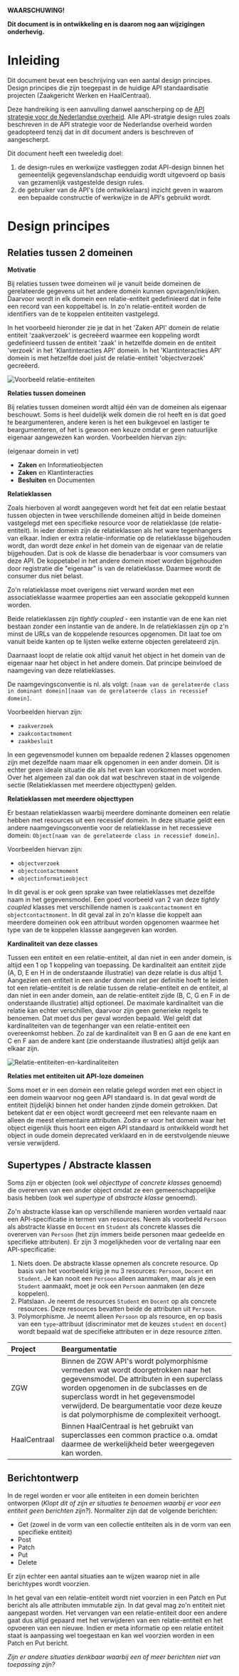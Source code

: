 **WAARSCHUWING!**

**Dit document is in ontwikkeling en is daarom nog aan wijzigingen onderhevig.**

# Inleiding

Dit document bevat een beschrijving van een aantal design principes. Design principes die zijn toegepast in de huidige API standaardisatie projecten (Zaakgericht Werken en HaalCentraal).

Deze handreiking is een aanvulling danwel aanscherping op de [API strategie voor de Nederlandse overheid](https://docs.geostandaarden.nl/api/API-Strategie/).  Alle API-stratgie design rules zoals beschreven in de API strategie voor de Nederlandse overheid worden geadopteerd tenzij dat in dit document anders is beschreven of aangescherpt.

Dit document heeft een tweeledig doel:

1. de design-rules en werkwijze vastleggen zodat API-design binnen het gemeentelijk gegevenslandschap eenduidig wordt uitgevoerd op basis van gezamenlijk vastgestelde design rules.
2. de gebruiker van de API's (de ontwikkelaars) inzicht geven in waarom een bepaalde constructie of werkwijze in de API's gebruikt wordt.

# Design principes

## Relaties tussen 2 domeinen

**Motivatie**

Bij relaties tussen twee domeinen wil je vanuit beide domeinen de gerelateerde
gegevens uit het andere domein kunnen opvragen/inkijken. Daarvoor wordt in elk domein een relatie-entiteit gedefinieerd dat in feite een record van een koppeltabel is. In zo'n relatie-entiteit worden de identifiers van de te koppelen entiteiten vastgelegd. 

In het voorbeeld hieronder zie je dat in het 'Zaken API' domein de relatie entiteit 'zaakverzoek' is gecreëerd waarmee een koppeling wordt gedefinieerd tussen de entiteit 'zaak' in hetzelfde domein en de entiteit 'verzoek' in het 'Klantinteracties API' domein. In het 'Klantinteracties API' domein is met hetzelfde doel juist de relatie-entiteit 'objectverzoek' gecreëerd.

![Voorbeeld relatie-entiteiten](https://github.com/VNG-Realisatie/API-Kennisbank/blob/master/Handreiking%20API%20Design/Relatie-entiteiten.jpg)

**Relaties tussen domeinen**

Bij relaties tussen domeinen wordt altijd één van de domeinen als eigenaar beschouwt. Soms is heel duidelijk welk domein die rol heeft en is dat goed te beargumenteren, andere keren is het een buikgevoel en lastiger te beargumenteren, of het is gewoon een keuze omdat er geen natuurlijke eigenaar aangewezen kan worden. Voorbeelden hiervan zijn:

(eigenaar domein in vet)

* **Zaken** en Informatieobjecten
* **Zaken** en Klantinteracties
* **Besluiten** en Documenten

**Relatieklassen**

Zoals hierboven al wordt aangegeven wordt het feit dat een relatie bestaat tussen objecten in twee verschillende domeinen
altijd in beide domeinen vastgelegd met een specifieke resource voor de
relatieklasse (de relatie-entiteit). In ieder domein zijn de relatieklassen als het ware tegenhangers
van elkaar. Indien er extra relatie-informatie op de relatieklasse bijgehouden
wordt, dan wordt deze _enkel_ in het domein van de eigenaar van de relatie bijgehouden.
Dat is ook de klasse die benaderbaar is voor comsumers van deze API. De koppetabel in het andere domein moet worden bijgehouden door registratie die "eigenaar" is van de relatieklasse. Daarmee wordt de consumer dus niet belast.

Zo'n relatieklasse moet overigens niet verward worden met een associatieklasse
waarmee properties aan een associatie gekoppeld kunnen worden.

Beide relatieklassen zijn _tightly coupled_ - een instantie van de ene kan niet
bestaan zonder een instantie van de andere. In de relatieklassen zijn op z'n
minst de URLs van de koppelende resources opgenomen. Dit laat toe om vanuit
beide kanten op te lijsten welke externe objecten gerelateerd zijn.

Daarnaast loopt de relatie ook altijd vanuit het object in het domein van de eigenaar
naar het object in het andere domein. Dat principe beinvloed de naamgeving
van deze relatieklasses.

De naamgevingsconventie is nl. als volgt:
`[naam van de gerelateerde class in dominant domein][naam van de gerelateerde class in recessief domein]`.

Voorbeelden hiervan zijn:

* `zaakverzoek`
* `zaakcontactmoment`
* `zaakbesluit`

In een gegevensmodel kunnen om bepaalde redenen 2 klasses opgenomen zijn met dezelfde naam maar elk opgenomen in een ander domein. Dit is echter geen ideale situatie die als het even kan voorkomen moet worden. Over het algemeen zal dan ook dat wat beschreven staat in de volgende sectie (Relatieklassen met meerdere objecttypen) gelden.

**Relatieklassen met meerdere objecttypen**

Er bestaan relatieklassen waarbij meerdere dominante domeinen een relatie hebben
met resources uit een recessief domein. In deze situatie geldt een andere
naamgevingsconventie voor de relatieklasse in het recessieve domein:
`Object[naam van de gerelateerde class in recessief domein]`.

Voorbeelden hiervan zijn:

* `objectverzoek`
* `objectcontactmoment`
* `objectinformatieobject`

In dit geval is er ook geen sprake van twee relatieklasses met dezelfde naam in
het gegevensmodel. Een goed voorbeeld van 2 van deze _tightly coupled_ klasses
met verschillende namen is `zaakcontactmoment` en `objectcontactmoment`. In dit
geval zal in zo'n klasse die koppelt aan meerdere domeinen ook een attribuut
worden opgenomen waarmee het type van de te koppelen klassse aangegeven kan
worden.

**Kardinaliteit van deze classes**

Tussen een entiteit en een relatie-entiteit, al dan niet in een ander domein, is altijd een 1 op 1 koppeling van toepassing. De kardinaliteit aan entiteit zijde (A, D, E en H in de onderstaande illustratie) van deze relatie is dus altijd 1. 
Aangezien een entiteit in een ander domein niet per definitie hoeft te leiden tot een relatie-entiteit is de relatie tussen de relatie-entiteit en de entiteit, al dan niet in een ander domein, aan de relatie-entiteit zijde (B, C, G en F in de onderstaande illustratie) altijd optioneel.
De maximale kardinaliteit van die relatie kan echter verschillen, daarvoor zijn geen generieke regels te benoemen. Dat moet dus per geval worden bepaald. Wel geldt dat kardinaliteiten van de tegenhanger van een relatie-entiteit een overeenkomst hebben. Zo zal de kardinaliteit van B en G aan de ene kant en C en F aan de andere kant (zie onderstaande illustraties) altijd gelijk aan elkaar zijn.

![Relatie-entiteiten-en-kardinaliteiten](https://github.com/VNG-Realisatie/API-Kennisbank/blob/master/Handreiking%20API%20Design/Relatie-entiteiten-en-kardinaliteiten.jpg)

**Relaties met entiteiten uit API-loze domeinen**

Soms moet er in een domein een relatie gelegd worden met een object in een domein waarvoor nog geen API standaard is.
In dat geval wordt de entiteit (tijdelijk) binnen het onder handen zijnde domein getrokken. Dat betekent dat er een object wordt gecreeerd met een
relevante naam en alleen de meest elementaire attributen. Zodra er voor het domein waar het object eigenlijk thuis hoort een eigen API standaard is
ontwikkeld wordt het object in oude domein deprecated verklaard en in de eerstvolgende nieuwe versie verwijderd.

## Supertypes / Abstracte klassen

Soms zijn er objecten (ook wel *objecttype* of *concrete klasses* genoemd) die overerven van een ander object omdat ze een gemeenschappelijke basis hebben (ook wel *supertype* of *abstracte klasse* genoemd).

Zo'n abstracte klasse kan op verschillende manieren worden vertaald naar een API-specificatie in termen van resources. Neem als voorbeeld `Persoon` als abstracte klasse en `Docent` en `Student` als concrete klasses die overerven van `Persoon` (het zijn immers beide personen maar gedeelde en specifieke attributen). Er zijn 3 mogelijkheden voor de vertaling naar een API-specificatie:

1. Niets doen. De abstracte klasse opnemen als concrete resource. Op basis van het voorbeeld krijg je nu 3 resources: `Persoon`, `Docent` en `Student`. Je kan nooit een `Persoon` alleen aanmaken, maar als je een `Student` aanmaakt, moet je ook een `Persoon` aanmaken (en deze koppelen).
2. Platslaan. Je neemt de resources `Student` en `Docent` op als concrete resources. Deze resources bevatten beide de attributen uit `Persoon`.
3. Polymorphisme. Je neemt alleen `Persoon` op als resource, en op basis van een `type`-attribuut (discriminator met de keuzes `student` en `docent`) wordt bepaald wat de specifieke attributen er in deze resource zitten.

| Project | Beargumentatie |
|:------- |:-------------- |
| ZGW | Binnen de ZGW API's wordt polymorphisme vermeden wat wordt doorgetrokken naar het gegevensmodel. De attributen in een superclass worden opgenomen in de subclasses en de superclass wordt in het gegevensmodel verwijderd. De beargumentatie voor deze keuze is dat polymorphisme de complexiteit verhoogt. |
| HaalCentraal | Binnen HaalCentraal is het gebruikt van superclasses een common practice o.a. omdat daarmee de werkelijkheid beter weergegeven kan worden. |

## Berichtontwerp

In de regel worden er voor alle entiteiten in een domein berichten ontworpen (_Klopt dit of zijn er situaties te benoemen waarbij er voor een entiteit geen berichten zijn?_). Normaliter zijn dat de volgende berichten:

* Get (zowel in de vorm van een collectie entiteiten als in de vorm van een specifieke entiteit)
* Post
* Patch
* Put
* Delete

Er zijn echter een aantal situaties aan te wijzen waarop niet in alle berichtypes wordt voorzien.

In het geval van een relatie-entiteit wordt niet voorzien in een Patch en Put bericht als alle attributen immutable zijn. In dat geval mag zo'n entiteit niet aangepast worden. Het vervangen van een relatie-entiteit door een andere gaat dus altijd gepaard met het verwijderen van een relatie-entiteit en het opvoeren van een nieuwe.
Indien er meta informatie op een relatie entiteit staat is aanpassing wel toegestaan en kan wel voorzien worden in een Patch en Put bericht.

_Zijn er andere situaties denkbaar waarbij een of meer berichten niet van toepassing zijn?_
